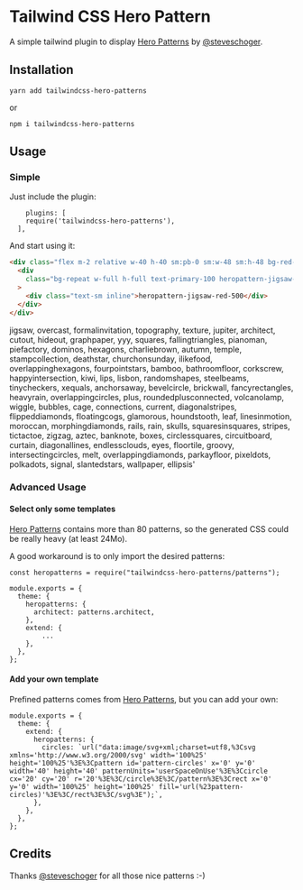 # Tailwind CSS Hero Pattern

A simple tailwind plugin to display [Hero Patterns](http://www.heropatterns.com/) by [@steveschoger](https://twitter.com/steveschoger).

## Installation

`yarn add tailwindcss-hero-patterns`

or

`npm i tailwindcss-hero-patterns`

## Usage

### Simple

Just include the plugin:

```
    plugins: [
    require('tailwindcss-hero-patterns'),
  ],
```

And start using it:

```html
<div class="flex m-2 relative w-40 h-40 sm:pb-0 sm:w-48 sm:h-48 bg-red-500">
  <div
    class="bg-repeat w-full h-full text-primary-100 heropattern-jigsaw-red-100"
  >
    <div class="text-sm inline">heropattern-jigsaw-red-500</div>
  </div>
</div>
```

jigsaw, overcast, formalinvitation,
topography, texture, jupiter,
architect, cutout, hideout,
graphpaper, yyy, squares,
fallingtriangles, pianoman, piefactory,
dominos, hexagons, charliebrown,
autumn, temple, stampcollection,
deathstar, churchonsunday, ilikefood,
overlappinghexagons, fourpointstars, bamboo,
bathroomfloor, corkscrew, happyintersection,
kiwi, lips, lisbon,
randomshapes, steelbeams, tinycheckers,
xequals, anchorsaway, bevelcircle,
brickwall, fancyrectangles, heavyrain,
overlappingcircles, plus, roundedplusconnected,
volcanolamp, wiggle, bubbles,
cage, connections, current,
diagonalstripes, flippeddiamonds, floatingcogs,
glamorous, houndstooth, leaf,
linesinmotion, moroccan, morphingdiamonds,
rails, rain, skulls,
squaresinsquares, stripes, tictactoe,
zigzag, aztec, banknote,
boxes, circlessquares, circuitboard,
curtain, diagonallines, endlessclouds,
eyes, floortile, groovy,
intersectingcircles, melt, overlappingdiamonds,
parkayfloor, pixeldots, polkadots,
signal, slantedstars, wallpaper,
ellipsis'

### Advanced Usage

#### Select only some templates

[Hero Patterns](http://www.heropatterns.com/) contains more than 80 patterns, so the generated CSS could be really heavy (at least 24Mo).

A good workaround is to only import the desired patterns:

```
const heropatterns = require("tailwindcss-hero-patterns/patterns");

module.exports = {
  theme: {
    heropatterns: {
      architect: patterns.architect,
    },
    extend: {
        ...
    },
  },
};
```

#### Add your own template

Prefined patterns comes from [Hero Patterns](http://www.heropatterns.com/), but you can add your own:

```
module.exports = {
  theme: {
    extend: {
      heropatterns: {
        circles: `url("data:image/svg+xml;charset=utf8,%3Csvg xmlns='http://www.w3.org/2000/svg' width='100%25' height='100%25'%3E%3Cpattern id='pattern-circles' x='0' y='0' width='40' height='40' patternUnits='userSpaceOnUse'%3E%3Ccircle cx='20' cy='20' r='20'%3E%3C/circle%3E%3C/pattern%3E%3Crect x='0' y='0' width='100%25' height='100%25' fill='url(%23pattern-circles)'%3E%3C/rect%3E%3C/svg%3E");`,
      },
    },
  },
};
```

## Credits

Thanks [@steveschoger](https://twitter.com/steveschoger) for all those nice patterns :-)
